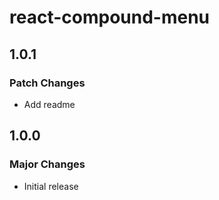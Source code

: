# react-compound-menu

## 1.0.1

### Patch Changes

- Add readme

## 1.0.0

### Major Changes

- Initial release
